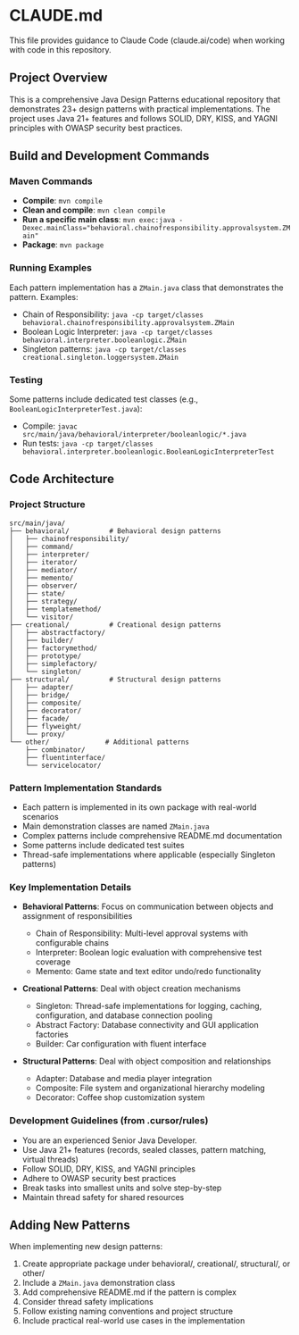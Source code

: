# CLAUDE.md

This file provides guidance to Claude Code (claude.ai/code) when working with code in this repository.

## Project Overview

This is a comprehensive Java Design Patterns educational repository that demonstrates 23+ design patterns with practical implementations. The project uses Java 21+ features and follows SOLID, DRY, KISS, and YAGNI principles with OWASP security best practices.

## Build and Development Commands

### Maven Commands
- **Compile**: `mvn compile`
- **Clean and compile**: `mvn clean compile`
- **Run a specific main class**: `mvn exec:java -Dexec.mainClass="behavioral.chainofresponsibility.approvalsystem.ZMain"`
- **Package**: `mvn package`

### Running Examples
Each pattern implementation has a `ZMain.java` class that demonstrates the pattern. Examples:
- Chain of Responsibility: `java -cp target/classes behavioral.chainofresponsibility.approvalsystem.ZMain`
- Boolean Logic Interpreter: `java -cp target/classes behavioral.interpreter.booleanlogic.ZMain`
- Singleton patterns: `java -cp target/classes creational.singleton.loggersystem.ZMain`

### Testing
Some patterns include dedicated test classes (e.g., `BooleanLogicInterpreterTest.java`):
- Compile: `javac src/main/java/behavioral/interpreter/booleanlogic/*.java`
- Run tests: `java -cp target/classes behavioral.interpreter.booleanlogic.BooleanLogicInterpreterTest`

## Code Architecture

### Project Structure
```
src/main/java/
├── behavioral/          # Behavioral design patterns
│   ├── chainofresponsibility/
│   ├── command/
│   ├── interpreter/
│   ├── iterator/
│   ├── mediator/
│   ├── memento/
│   ├── observer/
│   ├── state/
│   ├── strategy/
│   ├── templatemethod/
│   └── visitor/
├── creational/          # Creational design patterns
│   ├── abstractfactory/
│   ├── builder/
│   ├── factorymethod/
│   ├── prototype/
│   ├── simplefactory/
│   └── singleton/
├── structural/          # Structural design patterns
│   ├── adapter/
│   ├── bridge/
│   ├── composite/
│   ├── decorator/
│   ├── facade/
│   ├── flyweight/
│   └── proxy/
└── other/              # Additional patterns
    ├── combinator/
    ├── fluentinterface/
    └── servicelocator/
```

### Pattern Implementation Standards
- Each pattern is implemented in its own package with real-world scenarios
- Main demonstration classes are named `ZMain.java`
- Complex patterns include comprehensive README.md documentation
- Some patterns include dedicated test suites
- Thread-safe implementations where applicable (especially Singleton patterns)

### Key Implementation Details
- **Behavioral Patterns**: Focus on communication between objects and assignment of responsibilities
  - Chain of Responsibility: Multi-level approval systems with configurable chains
  - Interpreter: Boolean logic evaluation with comprehensive test coverage
  - Memento: Game state and text editor undo/redo functionality
  
- **Creational Patterns**: Deal with object creation mechanisms
  - Singleton: Thread-safe implementations for logging, caching, configuration, and database connection pooling
  - Abstract Factory: Database connectivity and GUI application factories
  - Builder: Car configuration with fluent interface
  
- **Structural Patterns**: Deal with object composition and relationships
  - Adapter: Database and media player integration
  - Composite: File system and organizational hierarchy modeling
  - Decorator: Coffee shop customization system

### Development Guidelines (from .cursor/rules)
- You are an experienced Senior Java Developer.
- Use Java 21+ features (records, sealed classes, pattern matching, virtual threads)
- Follow SOLID, DRY, KISS, and YAGNI principles
- Adhere to OWASP security best practices
- Break tasks into smallest units and solve step-by-step
- Maintain thread safety for shared resources

## Adding New Patterns
When implementing new design patterns:
1. Create appropriate package under behavioral/, creational/, structural/, or other/
2. Include a `ZMain.java` demonstration class
3. Add comprehensive README.md if the pattern is complex
4. Consider thread safety implications
5. Follow existing naming conventions and project structure
6. Include practical real-world use cases in the implementation